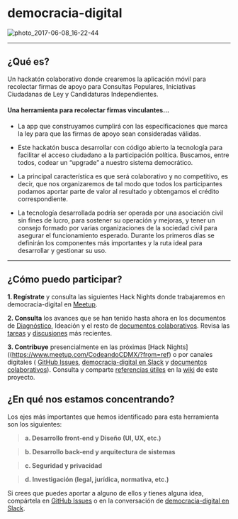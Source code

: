 # democracia-digital #

![photo_2017-06-08_16-22-44](https://user-images.githubusercontent.com/6744123/26951588-55adc284-4c67-11e7-85a9-01eacdf6686d.jpg)


----

## ¿Qué es?
Un hackatón colaborativo donde crearemos la aplicación móvil para recolectar firmas de apoyo para Consultas Populares, Iniciativas Ciudadanas de Ley y Candidaturas Independientes. 

#### Una herramienta para recolectar firmas vinculantes...
* La app que construyamos cumplirá con las especificaciones que marca la ley para que las firmas de apoyo sean consideradas válidas.

* Este hackatón busca desarrollar con código abierto la tecnología para facilitar el acceso ciudadano a la participación política. Buscamos, entre todos, codear un “upgrade” a nuestro sistema democrático. 

* La principal característica es que será colaborativo y no competitivo, es decir, que nos organizaremos de tal modo que todos los participantes podamos aportar parte de valor al resultado y obtengamos el crédito correspondiente. 

* La tecnología desarrollada podría ser operada por una asociación civil sin fines de lucro, para sostener su operación y mejoras, y tener un consejo formado por varias organizaciones de la sociedad civil para asegurar el funcionamiento esperado. Durante los primeros días se definirán los componentes más importantes y la ruta ideal para desarrollar y gestionar su uso.

----

## ¿Cómo puedo participar?

**1. Regístrate** y consulta las siguientes Hack Nights donde trabajaremos en democracia-digital en [Meetup](https://www.meetup.com/CodeandoCDMX/?from=ref).

**2. Consulta** los avances que se han tenido hasta ahora en los documentos de [Diagnóstico](https://github.com/CodeandoMexico/democracia-digital/blob/master/docs/diagnostico_democracia-digital.md), Ideación y el resto de [documentos colaborativos](https://drive.google.com/drive/folders/0B90a2gjjiM9vbkFrT090UlAtLWc). Revisa las [tareas](https://github.com/CodeandoMexico/democracia-digital/projects) y [discusiones](https://github.com/CodeandoMexico/democracia-digital/issues) más recientes.

**3. Contribuye** presencialmente en las próximas [Hack Nights]((https://www.meetup.com/CodeandoCDMX/?from=ref) o por canales digitales ( [GitHub Issues](https://github.com/CodeandoMexico/democracia-digital/issues), [democracia-digital en Slack](http://slack.codeandomexico.org/) y [documentos colaborativos](https://drive.google.com/drive/folders/0B90a2gjjiM9vbkFrT090UlAtLWc?usp=sharing)). Consulta y comparte [referencias útiles](https://github.com/CodeandoMexico/democracia-digital/wiki/4.-Referencias-%C3%BAtiles) en la [wiki](https://github.com/CodeandoMexico/democracia-digital/wiki) de este proyecto.


## ¿En qué nos estamos concentrando?
Los ejes más importantes que hemos identificado para esta herramienta son los siguientes: 

> **a. Desarrollo front-end y Diseño (UI, UX, etc.)**

> **b. Desarrollo back-end y arquitectura de sistemas**

> **c. Seguridad y privacidad**

> **d. Investigación (legal, jurídica, normativa, etc.)**

Si crees que puedes aportar a alguno de ellos y tienes alguna idea, compártela en [GitHub Issues](https://github.com/CodeandoMexico/democracia-digital/issues) o en la conversación de [democracia-digital en Slack](http://slack.codeandomexico.org/).


